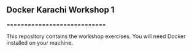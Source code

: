 ## Docker Karachi Workshop 1
============================

This repository contains the workshop exercises. You will need Docker installed on your machine.